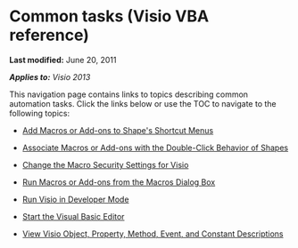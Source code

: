 
# Common tasks (Visio VBA reference)

 **Last modified:** June 20, 2011

 _**Applies to:** Visio 2013_

This navigation page contains links to topics describing common automation tasks. Click the links below or use the TOC to navigate to the following topics:


-  [Add Macros or Add-ons to Shape's Shortcut Menus](ad6170b9-830d-f772-2da8-58ca79901a28.md)
    
-  [Associate Macros or Add-ons with the Double-Click Behavior of Shapes](191adadd-b78d-81da-98eb-6464be8d6ffd.md)
    
-  [Change the Macro Security Settings for Visio](2707f9b2-0fa7-728f-7e63-b0f98cde6de8.md)
    
-  [Run Macros or Add-ons from the Macros Dialog Box](c91c493d-a340-8c94-04a2-17d2f75b5392.md)
    
-  [Run Visio in Developer Mode](1bdc55f5-8fc7-7257-03d5-c049eceb29ff.md)
    
-  [Start the Visual Basic Editor](37db4db8-4c9b-6053-a99a-a7ed72ec7e72.md)
    
-  [View Visio Object, Property, Method, Event, and Constant Descriptions](d3cc5cbb-0577-4f49-88e3-8cb695fe5668.md)
    
